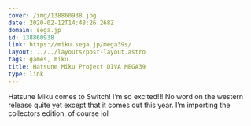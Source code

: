 ```yaml
---
cover: /img/138860938.jpg
date: 2020-02-12T14:48:26.268Z
domain: sega.jp
id: 138860938
link: https://miku.sega.jp/mega39s/
layout: ../../layouts/post-layout.astro
tags: games, miku
title: Hatsune Miku Project DIVA MEGA39
type: link
---
```


Hatsune Miku comes to Switch! I’m so excited!!! No word on the western release quite yet except that it comes out this year. I’m importing the collectors edition, of course lol
